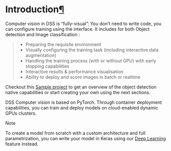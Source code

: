 Introduction[¶](#introduction "Permalink to this heading")
==========================================================


Computer vision in DSS is “fully\-visual”: You don’t need to write code, you can configure training using the
interface. It includes for both Object detection and Image classification :



> * Preparing the requisite environment
> * Visually configuring the training task (including interactive data augmentation)
> * Handling the training process (with or without GPU) with early stopping capabilities
> * Interactive results \& performance visualisation
> * Ability to deploy and score images in batch or realtime


Checkout this [Sample project](https://www.dataiku.com/learn/samples/object-detection/) to get an overview of the object detection native capabilities or
start creating your own using the next sections.


DSS Computer vision is based on PyTorch. Through container deployment capabilities, you can train and deploy models
on cloud\-enabled dynamic GPUs clusters.



Note


To create a model from scratch with a custom architecture and full parametrization, you can write your model in Keras using our [Deep Learning](../deep-learning/index.html) feature instead.
